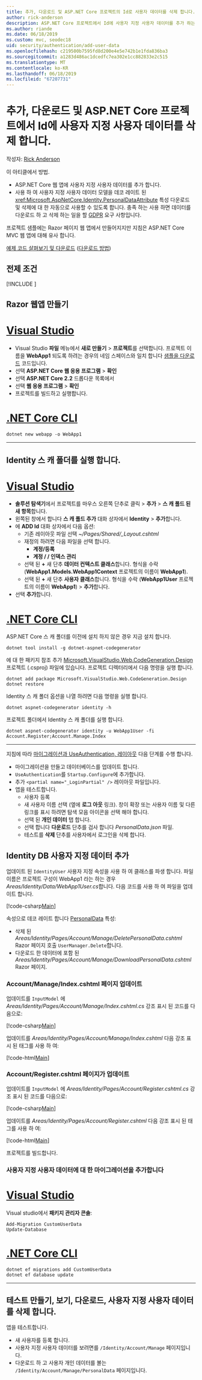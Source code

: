 ```yaml
---
title: 추가, 다운로드 및 ASP.NET Core 프로젝트의 Id로 사용자 데이터를 삭제 합니다.
author: rick-anderson
description: ASP.NET Core 프로젝트에서 Id에 사용자 지정 사용자 데이터를 추가 하는 방법에 알아봅니다. GDPR에 따라 데이터를 삭제 합니다.
ms.author: riande
ms.date: 06/18/2019
ms.custom: mvc, seodec18
uid: security/authentication/add-user-data
ms.openlocfilehash: c219500b7595fd8d200e4e5e742b1e1fda836ba3
ms.sourcegitcommit: a1283d486ac1dcedfc7ea302e1cc882833e2c515
ms.translationtype: MT
ms.contentlocale: ko-KR
ms.lasthandoff: 06/18/2019
ms.locfileid: "67207731"
---
```

# <a name="add-download-and-delete-custom-user-data-to-identity-in-an-aspnet-core-project"></a>추가, 다운로드 및 ASP.NET Core 프로젝트에서 Id에 사용자 지정 사용자 데이터를 삭제 합니다.

작성자: [Rick Anderson](https://twitter.com/RickAndMSFT)

이 아티클에서 방법.

* ASP.NET Core 웹 앱에 사용자 지정 사용자 데이터를 추가 합니다.
* 사용 하 여 사용자 지정 사용자 데이터 모델을 데코 레이트 된 <xref:Microsoft.AspNetCore.Identity.PersonalDataAttribute> 특성 다운로드 및 삭제에 대 한 자동으로 사용할 수 있도록 합니다. 충족 하는 사용 하면 데이터를 다운로드 하 고 삭제 하는 일을 할 [GDPR](xref:security/gdpr) 요구 사항입니다.

프로젝트 샘플에는 Razor 페이지 웹 앱에서 만들어지지만 지침은 ASP.NET Core MVC 웹 앱에 대해 유사 합니다.

[예제 코드 살펴보기 및 다운로드](https://github.com/aspnet/AspNetCore.Docs/tree/master/aspnetcore/security/authentication/add-user-data) ([다운로드 방법](xref:index#how-to-download-a-sample))

## <a name="prerequisites"></a>전제 조건

[!INCLUDE [](~/includes/2.2-SDK.md)]

## <a name="create-a-razor-web-app"></a>Razor 웹앱 만들기

# <a name="visual-studiotabvisual-studio"></a>[Visual Studio](#tab/visual-studio)

* Visual Studio **파일** 메뉴에서 **새로 만들기** > **프로젝트**를 선택합니다. 프로젝트 이름을 **WebApp1** 되도록 하려는 경우의 네임 스페이스와 일치 합니다 [샘플을 다운로드](https://github.com/aspnet/AspNetCore.Docs/tree/live/aspnetcore/security/authentication/add-user-data) 코드입니다.
* 선택 **ASP.NET Core 웹 응용 프로그램** > **확인**
* 선택 **ASP.NET Core 2.2** 드롭다운 목록에서
* 선택 **웹 응용 프로그램**  > **확인**
* 프로젝트를 빌드하고 실행합니다.

# <a name="net-core-clitabnetcore-cli"></a>[.NET Core CLI](#tab/netcore-cli)

```cli
dotnet new webapp -o WebApp1
```

---

## <a name="run-the-identity-scaffolder"></a>Identity 스 캐 폴더를 실행 합니다.

# <a name="visual-studiotabvisual-studio"></a>[Visual Studio](#tab/visual-studio)

* **솔루션 탐색기**에서 프로젝트를 마우스 오른쪽 단추로 클릭 > **추가** > **스 캐 폴드 된 새 항목**합니다.
* 왼쪽된 창에서 합니다 **스 캐 폴드 추가** 대화 상자에서 **Identity** > **추가**합니다.
* 에 **ADD Id** 대화 상자에서 다음 옵션:
  * 기존 레이아웃 파일 선택 *~/Pages/Shared/_Layout.cshtml*
  * 재정의 하려면 다음 파일을 선택 합니다.
    * **계정/등록**
    * **계정 / / 인덱스 관리**
  * 선택 된 **+** 새 단추 **데이터 컨텍스트 클래스**합니다. 형식을 수락 (**WebApp1.Models.WebApp1Context** 프로젝트의 이름이 **WebApp1**).
  * 선택 된 **+** 새 단추 **사용자 클래스**합니다. 형식을 수락 (**WebApp1User** 프로젝트의 이름이 **WebApp1**) > **추가**합니다.
* 선택 **추가**합니다.

# <a name="net-core-clitabnetcore-cli"></a>[.NET Core CLI](#tab/netcore-cli)

ASP.NET Core 스 캐 폴더를 이전에 설치 하지 않은 경우 지금 설치 합니다.

```cli
dotnet tool install -g dotnet-aspnet-codegenerator
```

에 대 한 패키지 참조 추가 [Microsoft.VisualStudio.Web.CodeGeneration.Design](https://www.nuget.org/packages/Microsoft.VisualStudio.Web.CodeGeneration.Design/) 프로젝트 (.csproj) 파일에 있습니다. 프로젝트 디렉터리에서 다음 명령을 실행 합니다.

```cli
dotnet add package Microsoft.VisualStudio.Web.CodeGeneration.Design
dotnet restore
```

Identity 스 캐 폴더 옵션을 나열 하려면 다음 명령을 실행 합니다.

```cli
dotnet aspnet-codegenerator identity -h
```

프로젝트 폴더에서 Identity 스 캐 폴더를 실행 합니다.

```cli
dotnet aspnet-codegenerator identity -u WebApp1User -fi Account.Register;Account.Manage.Index
```

---

지침에 따라 [마이그레이션과 UseAuthentication, 레이아웃](xref:security/authentication/scaffold-identity#efm) 다음 단계를 수행 합니다.

* 마이그레이션을 만들고 데이터베이스를 업데이트 합니다.
* `UseAuthentication`를 `Startup.Configure`에 추가합니다.
* 추가 `<partial name="_LoginPartial" />` 레이아웃 파일입니다.
* 앱을 테스트합니다.
  * 사용자 등록
  * 새 사용자 이름 선택 (옆에 **로그 아웃** 링크). 창이 확장 또는 사용자 이름 및 다른 링크를 표시 하려면 탐색 모음 아이콘을 선택 해야 합니다.
  * 선택 된 **개인 데이터** 탭 합니다.
  * 선택 합니다 **다운로드** 단추를 검사 합니다 *PersonalData.json* 파일.
  * 테스트를 **삭제** 단추를 사용자에서 로그인을 삭제 합니다.

## <a name="add-custom-user-data-to-the-identity-db"></a>Identity DB 사용자 지정 데이터 추가

업데이트 된 `IdentityUser` 사용자 지정 속성을 사용 하 여 클래스를 파생 합니다. 파일 이름은 프로젝트 구성이 WebApp1 라는 하는 경우 *Areas/Identity/Data/WebApp1User.cs*합니다. 다음 코드를 사용 하 여 파일을 업데이트 합니다.

[!code-csharp[Main](add-user-data/sample-2.2/Areas/Identity/Data/WebApp1User.cs)]

속성으로 데코 레이트 합니다 [PersonalData](/dotnet/api/microsoft.aspnetcore.identity.personaldataattribute?view=aspnetcore-2.1) 특성:

* 삭제 된 *Areas/Identity/Pages/Account/Manage/DeletePersonalData.cshtml* Razor 페이지 호출 `UserManager.Delete`합니다.
* 다운로드 한 데이터에 포함 된 *Areas/Identity/Pages/Account/Manage/DownloadPersonalData.cshtml* Razor 페이지.

### <a name="update-the-accountmanageindexcshtml-page"></a>Account/Manage/Index.cshtml 페이지 업데이트

업데이트를 `InputModel` 에 *Areas/Identity/Pages/Account/Manage/Index.cshtml.cs* 강조 표시 된 코드를 다음으로:

[!code-csharp[Main](add-user-data/sample-2.2/Areas/Identity/Pages/Account/Manage/Index.cshtml.cs?name=snippet&highlight=28-36,63-64,98-106,119)]

업데이트를 *Areas/Identity/Pages/Account/Manage/Index.cshtml* 다음 강조 표시 된 태그를 사용 하 여:

[!code-html[Main](add-user-data/sample-2.2/Areas/Identity/Pages/Account/Manage/Index.cshtml?highlight=35-42)]

### <a name="update-the-accountregistercshtml-page"></a>Account/Register.cshtml 페이지가 업데이트

업데이트를 `InputModel` 에 *Areas/Identity/Pages/Account/Register.cshtml.cs* 강조 표시 된 코드를 다음으로:

[!code-csharp[Main](add-user-data/sample-2.2/Areas/Identity/Pages/Account/Register.cshtml.cs?name=snippet&highlight=28-36,67,66)]

업데이트를 *Areas/Identity/Pages/Account/Register.cshtml* 다음 강조 표시 된 태그를 사용 하 여:

[!code-html[Main](add-user-data/sample-2.2/Areas/Identity/Pages/Account/Register.cshtml?highlight=16-25)]

프로젝트를 빌드합니다.

### <a name="add-a-migration-for-the-custom-user-data"></a>사용자 지정 사용자 데이터에 대 한 마이그레이션을 추가합니다

# <a name="visual-studiotabvisual-studio"></a>[Visual Studio](#tab/visual-studio)

Visual studio에서 **패키지 관리자 콘솔**:

```PMC
Add-Migration CustomUserData
Update-Database
```

# <a name="net-core-clitabnetcore-cli"></a>[.NET Core CLI](#tab/netcore-cli)

```cli
dotnet ef migrations add CustomUserData
dotnet ef database update
```

---

## <a name="test-create-view-download-delete-custom-user-data"></a>테스트 만들기, 보기, 다운로드, 사용자 지정 사용자 데이터를 삭제 합니다.

앱을 테스트합니다.

* 새 사용자를 등록 합니다.
* 사용자 지정 사용자 데이터를 보려면를 `/Identity/Account/Manage` 페이지입니다.
* 다운로드 하 고 사용자 개인 데이터를 볼는 `/Identity/Account/Manage/PersonalData` 페이지입니다.
